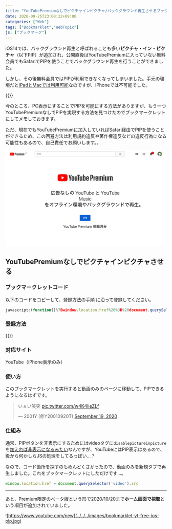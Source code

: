 ```yaml
---
title: "YouTubePremiumなしでピクチャインピクチャ/バックグラウンド再生させるブックマークレットを作ってみた"
date: 2020-09-25T23:00:22+09:00
categories: ["Web"]
tags: ["Bookmarklet","WebTopic"]
js: ["ブックマーク"]
---
```


iOS14では、バックグラウンド再生と呼ばれることも多い<b>ピクチャ・イン・ピクチャ</b>（以下PIP）が追加され、公開直後はYouTubePremiumに入っていない無料会員でもSafariでPIPを使うことでバックグラウンド再生を行うことができました。

しかし、その後無料会員ではPIPが利用できなくなってしまいました。手元の環境だと[iPadとMacでは利用可能](https://twitter.com/Y20010920T/status/1307291157710266370)なのですが、iPhoneでは不可能でした。

{{<blogcard url="https://japanese.engadget.com/ios14-youtube-pip-103045237.html">}}

今のところ、PC表示にすることでPIPを可能にする方法がありますが、もう一つYouTubePremiumなしでPIPを実現する方法を見つけたのでブックマークレットにしてメモしておきます。

ただ、現在でもYouTubePremiumに加入していればSafari経由でPIPを使うことができるため、この回避方法は利用規約違反や著作権違反などの違反行為になる可能性もあるので、自己責任でお願いします。。

![一応ぼくはPremium入ってるよって証拠を載せときます。。](../../../images/youtube-premium-2001y.jpg)

## YouTubePremiumなしでピクチャインピクチャさせる

### ブックマークレットコード

以下のコードをコピーして、登録方法の手順 に沿って登録してください。

```js
javascript:(function()%7Bwindow.location.href%20%3D%20document.querySelector('video').src%7D)()
```

### 登録方法

{{<blogcard url="https://2001y.me/blog/web/bookmarklet-ios-safari/">}}

### 対応サイト

YouTube（iPhone表示のみ）

### 使い方

このブックマークレットを実行すると動画のみのページに移動して、PIPできるようになるはずです。

<blockquote class="twitter-tweet" data-conversation="none"><p lang="ja" dir="ltr">いぇい笑笑 <a href="https://t.co/w4K4lieZLf">pic.twitter.com/w4K4lieZLf</a></p>&mdash; 2001Y (@Y20010920T) <a href="https://twitter.com/Y20010920T/status/1307296780388716549?ref_src=twsrc%5Etfw">September 19, 2020</a></blockquote>

### 仕組み

通常、PIPボタンを非表示にするためにはvideoタグに`disablepictureinpicture`を[加えれば非表示になるみたい](https://xov.jp/e/1411/)なんですが、YouTubeにはPIP表示はあるので、後から何かしらJSの処理をしてるっぽい...？

なので、コード箇所を探すのもめんどくさかったので、動画のみを新規タブで再生しました。これをブックマークレットにしただけです...。

```js
window.location.href = document.querySelector('video').src
```

***

あと、Premium限定のベータ版という形で2020/10/20まで<b>ホーム画面で視聴</b>という項目が追加されていました。

![https://www.youtube.com/new](../../../images/bookmarklet-yt-free-ios-pip.jpg)